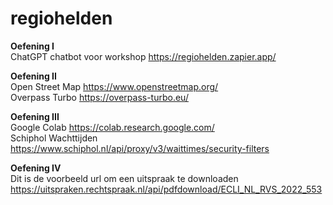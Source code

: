 # regiohelden

**Oefening I**<br>
ChatGPT chatbot voor workshop 
https://regiohelden.zapier.app/

**Oefening II**<br>
Open Street Map
https://www.openstreetmap.org/<br>
Overpass Turbo
https://overpass-turbo.eu/

**Oefening III**<br>
Google Colab
https://colab.research.google.com/<br>
Schiphol Wachttijden
https://www.schiphol.nl/api/proxy/v3/waittimes/security-filters

**Oefening IV**<br>
Dit is de voorbeeld url om een uitspraak te downloaden
https://uitspraken.rechtspraak.nl/api/pdfdownload/ECLI_NL_RVS_2022_553

